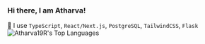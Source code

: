 ### Hi there, I am Atharva!

🧰 I use `TypeScript`, `React/Next.js`, `PostgreSQL`, `TailwindCSS`, `Flask`
![Atharva19R's Top Languages](https://github-readme-stats.vercel.app/api/top-langs/?username=Atharva19R&theme=dracula&show_icons=true&hide_border=false&layout=compact)
<!--
Atharva19R/Atharva19R is a ✨ special ✨ repository because its `README.md` (this file) appears on your GitHub profile.
You can click the Preview link to take a look at your changes.
-->
